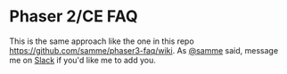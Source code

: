 Phaser 2/CE FAQ
============

This is the same approach like the one in this repo <https://github.com/samme/phaser3-faq/wiki>. As [@samme](https://github.com/samme) said, message me on [Slack](https://phaserjs.slack.com) if you'd like me to add you.
